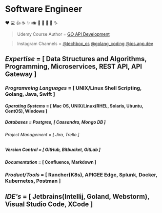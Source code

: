 # Software Engineer

:heart: :computer: :+1: :coffee: :sparkles: :family: :guitar: :microphone: :metal: :thinking: :capricorn:

>Udemy Course Author = <a href="https://www.udemy.com/course/go-api-development/?couponCode=3679F402160D72A10115" target="_blank">GO API Development</a>

>Instagram Channels = [@techbox_cs](https://www.instagram.com/techbox_cs/) [@golang_coding](https://www.instagram.com/golang_coding/) [@ios.app.dev](https://www.instagram.com/ios.app.dev/)

## *Expertise* = [ Data Structures and Algorithms, Programming, Microservices, REST API, API Gateway ]
### *Programming Languages* = [ UNIX/Linux Shell Scripting, Golang, Java, Swift ]
#### *Operating Systems* = [ Mac OS, UNIX/Linux(RHEL, Solaris, Ubuntu, CentOS), Windows ]
##### *Databases* = Postgres, [ Cassandra, Mongo DB ]
###### *Project Management* = [ Jira, Trello ]
##### *Version Control* = [ GitHub, Bitbucket, GitLab ]
#### *Documentation* = [ Confluence, Markdown ]
### *Product/Tools* = [ Rancher(K8s), APIGEE Edge, Splunk, Docker, Kubernetes, Postman ]
## *IDE's* = [ Jetbrains(Intellij, Goland, Webstorm), Visual Studio Code, XCode ]


